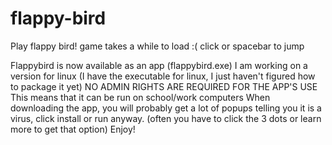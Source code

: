 # flappy-bird
Play flappy bird!
game takes a while to load :(
click or spacebar to jump

Flappybird is now available as an app (flappybird.exe)
I am working on a version for linux (I have the executable for linux, I just haven't figured how to package it yet)
NO ADMIN RIGHTS ARE REQUIRED FOR THE APP'S USE This means that it can be run on school/work computers
When downloading the app, you will probably get a lot of popups telling you it is a virus, click install or run anyway.
(often you have to click the 3 dots or learn more to get that option)
Enjoy!
